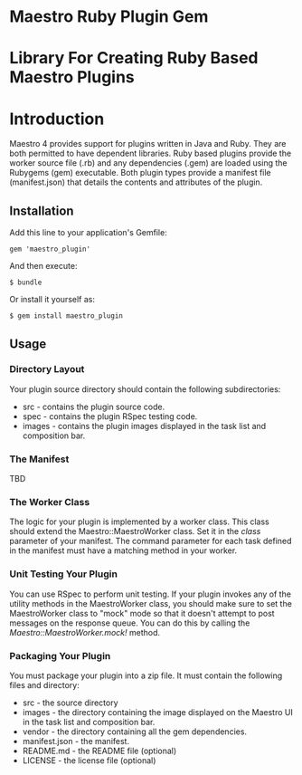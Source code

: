Maestro Ruby Plugin Gem
=======================

Library For Creating Ruby Based Maestro Plugins
=======

# Introduction

Maestro 4 provides support for plugins written in Java and Ruby.  They are both permitted to have dependent libraries.
Ruby based plugins provide the worker source file (.rb) and any dependencies (.gem) are loaded using the Rubygems (gem)
executable. Both plugin types provide a manifest file (manifest.json) that details the contents and attributes of the
plugin.

## Installation

Add this line to your application's Gemfile:

    gem 'maestro_plugin'

And then execute:

    $ bundle

Or install it yourself as:

    $ gem install maestro_plugin

## Usage

### Directory Layout

Your plugin source directory should contain the following subdirectories:

* src - contains the plugin source code.
* spec - contains the plugin RSpec testing code.
* images - contains the plugin images displayed in the task list and composition bar.

### The Manifest

TBD

### The Worker Class

The logic for your plugin is implemented by a worker class. This class should extend the Maestro::MaestroWorker class.
Set it in the *class* parameter of your manifest. The command parameter for each task defined in the manifest must have
a matching method in your worker.

### Unit Testing Your Plugin

You can use RSpec to perform unit testing. If your plugin invokes any of the utility methods in the MaestroWorker class,
you should make sure to set the MaestroWorker class to "mock" mode so that it doesn't attempt to post messages on the
response queue. You can do this by calling the *Maestro::MaestroWorker.mock!* method.

### Packaging Your Plugin

You must package your plugin into a zip file. It must contain the following files and directory:

* src - the source directory
* images - the directory containing the image displayed on the Maestro UI in the task list and composition bar.
* vendor - the directory containing all the gem dependencies.
* manifest.json - the manifest.
* README.md - the README file (optional)
* LICENSE - the license file (optional)
